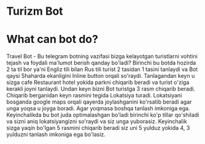 ﻿# Turizm Bot
# What can bot do?

Travel Bot - Bu telegram botning vazifasi bizga kelayotgan turistlarni vohtini tejash va foydali ma'lumot berish qanday bo'ladi? 
Birinchi bu botda hozirda 2 ta til bor ya'ni Engliz tili bilan Rus tili turist 2 tasidan 1 tasini tanlaydi va Bot qaysi Shaharda ekanligini Inline button orqali so'raydi. Tanlagandan keyn u sizga cafe Restaurant hotel yokida parkni chiqarib beradi va turist o'ziga kerakli joyni tanlaydi. Undan keyn bizni Bot turistga 3 rasm chiqarib beradi. Chiqarib berganidan keyn rasmini tegida Lokatsiya turadi. Lokatsiyani bosganda google maps orqali qayerda joylashganini ko'rsatib beradi agar unga yoqsa u joyga boradi. Agar yoqmasa boshqa tanlash imkoniga ega. Keyinchalikda bu bot juda optimalashgan bo'ladi birinchi ko'p tillar qo'shiladi va sizni aniq lokatsiyangizni so'raydi va siz unga yuborasiz. Keyinchalik sizga yaqin bo'lgan 5 rasmini chiqarib beradi siz uni 5 yulduz yokida 4, 3 yulduzni tanlash imkoniga ega bo'lasiz. 
